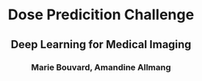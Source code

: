 # <center>Dose Predicition Challenge</center>
## <center>Deep Learning for Medical Imaging</center>
### <center>Marie Bouvard, Amandine Allmang</center>
